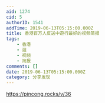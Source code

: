 ```yaml
---
aid: 1274
cid: 5
authorID: 1541
addTime: 2019-06-13T05:15:00.000Z
title: 香港百万人反送中遊行最好的视频简报
tags:
    - 香港
    - 遊
    - 视频
    - 简报
comments: []
date: 2019-06-13T05:15:00.000Z
category: 分享发现
---
```


https://pincong.rocks/v/36
